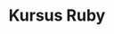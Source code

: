 ---
layout:   certificate
title:    "Kursus Ruby"
slug:     ruby
category: progate
issuer:   "Progate Indonesia"
---